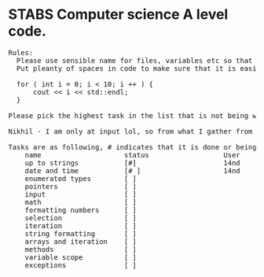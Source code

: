 # STABS Computer science A level code.
<pre>
Rules:
  Please use sensible name for files, variables etc so that code is readable, comment where neseccarry.
  Put pleanty of spaces in code to make sure that it is easily readable. E.g:  
  
  for ( int i = 0; i < 10; i ++ ) {
      cout << i << std::endl;
  }

Please pick the highest task in the list that is not being worked on.

Nikhil - I am only at input lol, so from what I gather from her task on Firefly I don't think I have to bother doing much past that point, I just have to make sure everything up to there is finished... Please correct me if I'm wrong...

Tasks are as following, # indicates that it is done or being worked on:  
    name                    status                  User
    up to strings           [#]                     14nd
    date and time           [# ]                    14nd
    enumerated types        [ ]
    pointers                [ ]
    input                   [ ]
    math                    [ ]
    formatting numbers      [ ]
    selection               [ ]
    iteration               [ ]
    string formatting       [ ]
    arrays and iteration    [ ]
    methods                 [ ]
    variable scope          [ ]
    exceptions              [ ]
